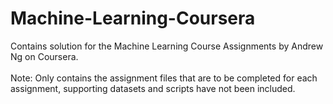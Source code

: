# Machine-Learning-Coursera
Contains solution for the Machine Learning Course Assignments by Andrew Ng on Coursera.
<br><br>Note: Only contains the assignment files that are to be completed for each assignment, supporting datasets and scripts have not been included.


